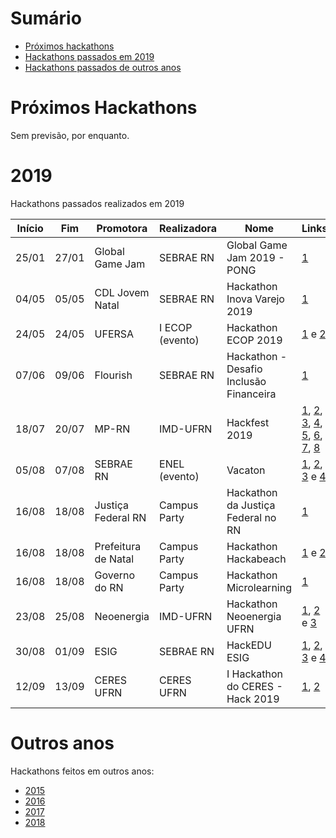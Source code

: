# Sumário
- [Próximos hackathons](#próximos-hackathons)
- [Hackathons passados em 2019](#2019)
- [Hackathons passados de outros anos](#outros-anos)

# Próximos Hackathons
Sem previsão, por enquanto.

# 2019
Hackathons passados realizados em 2019

| Início | Fim | Promotora | Realizadora | Nome | Links |
| ------ | --- | --------- | ----------- | ---- | ----- |
| 25/01 | 27/01 | Global Game Jam | SEBRAE RN | Global Game Jam 2019 - PONG | [1](https://www.sympla.com.br/global-game-jam-2019---pong__405900#info)|
| 04/05 | 05/05 | CDL Jovem Natal | SEBRAE RN | Hackathon Inova Varejo 2019 | [1](https://www.cdljovemnatal.com.br/eventos-e-inscricoes/visualizar.php?id_produto=28)|
| 24/05 | 24/05 | UFERSA | I ECOP (evento) | Hackathon ECOP 2019| [1](https://ecop2019.com.br/hackathon/) e [2](http://portal.ifrn.edu.br/campus/reitoria/noticias/equipe-4tran-do-campus-pau-dos-ferros-vence-1o-hackathon)|
| 07/06 | 09/06 | Flourish | SEBRAE RN | Hackathon - Desafio Inclusão Financeira |[1](https://www.outgo.com.br/hackathoninclusaofinanceiraflourish)|
| 18/07 | 20/07 | MP-RN | IMD-UFRN | Hackfest 2019 | [1](https://hackfest.imd.ufrn.br/), [2](https://www.instagram.com/p/BylBU9JlyPK/), [3](https://www.instagram.com/p/Bzf0bcdFI81/), [4](https://www.instagram.com/p/B0D9RkZl_cO/), [5](https://www.instagram.com/p/B0HVq_NlRYJ/), [6](https://www.instagram.com/p/B0KEMV1lXwy/), [7](https://www.instagram.com/tv/B1wf2ZVF-Or/), [8](https://www.instagram.com/p/B2E8qDGlL6R/)|
| 05/08 | 07/08 | SEBRAE RN | ENEL (evento) | Vacaton | [1](http://www.tribunadonorte.com.br/noticia/produtores-debatem-desafios-do-setor/456036), [2](http://www.rn.agenciasebrae.com.br/sites/asn/uf/RN/vacaton-elege-melhores-ideias-para-a-cadeia-produtiva-do-leite,0bba707cb6d6c610VgnVCM1000004c00210aRCRD), [3](https://engsoftwarepaudosferros.ufersa.edu.br/2019/08/18/alunos-de-pau-dos-ferros-representam-a-ufersa-em-hackathon/) e [4](https://www.sympla.com.br/vacaton__590097)|
| 16/08 | 18/08 | Justiça Federal RN | Campus Party | Hackathon da Justiça Federal no RN | [1](https://hackathonjusticafederalnorn.splashthat.com/) |
| 16/08 | 18/08 | Prefeitura de Natal| Campus Party | Hackathon Hackabeach | [1](https://hackathonhackabeach.splashthat.com/) e [2](https://natal.rn.gov.br/noticia/ntc-31050.html)|
| 16/08 | 18/08 | Governo do RN | Campus Party | Hackathon Microlearning | [1](https://hackathonmicrolearning.splashthat.com/)|
| 23/08 | 25/08 | Neoenergia | IMD-UFRN | Hackathon Neoenergia UFRN | [1](https://imd.ufrn.br/portal/noticias/5761/prazo-de-inscri%C3%A7%C3%B5es-do-hackathon-neoenergia-%C3%A9-prorrogado-para-quinta-feira-), [2](https://drive.google.com/file/d/1O7Mu85F7lK0mluvTpkoYbAqt-ikL_9Ye/view) e [3](https://www.neoenergia.com/pt-br/sustentabilidade/inovacao/Paginas/segundo-hackathon.aspx) |
| 30/08 | 01/09 | ESIG | SEBRAE RN | HackEDU ESIG | [1](http://esig.com.br.pages.services/hackedu/), [2](https://youtu.be/AMLABGbMm60), [3](https://youtu.be/QpJg2ikpL-s) e [4](https://youtu.be/qCSP_QwUFaE)|
| 12/09 | 13/09 | CERES UFRN | CERES UFRN | I Hackathon do CERES - Hack 2019 | [1](http://sigeventos.ufrn.br/evento/hack2019), [2](https://ufrn.br/imprensa/noticias/28328/inscricoes-abertas-para-o-1o-hackathon-do-ceres-no-campus-caico)|

# Outros anos
Hackathons feitos em outros anos:
- [2015](2015.md)
- [2016](2016.md)
- [2017](2017.md)
- [2018](2018.md)
